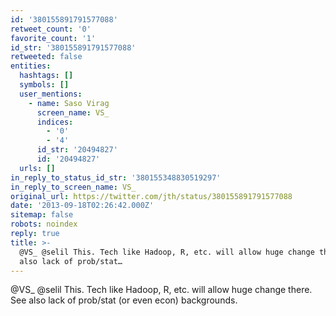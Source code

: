 ```yaml
---
id: '380155891791577088'
retweet_count: '0'
favorite_count: '1'
id_str: '380155891791577088'
retweeted: false
entities:
  hashtags: []
  symbols: []
  user_mentions:
    - name: Saso Virag
      screen_name: VS_
      indices:
        - '0'
        - '4'
      id_str: '20494827'
      id: '20494827'
  urls: []
in_reply_to_status_id_str: '380155348830519297'
in_reply_to_screen_name: VS_
original_url: https://twitter.com/jth/status/380155891791577088
date: '2013-09-18T02:26:42.000Z'
sitemap: false
robots: noindex
reply: true
title: >-
  @VS_ @selil This. Tech like Hadoop, R, etc. will allow huge change there. See
  also lack of prob/stat…
---
```


@VS_ @selil This. Tech like Hadoop, R, etc. will allow huge change there. See also lack of prob/stat (or even econ) backgrounds.